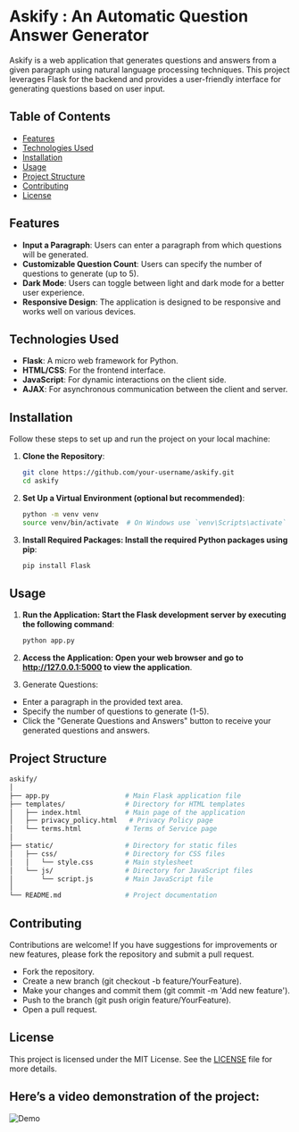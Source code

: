 # Askify : An  Automatic Question Answer Generator

Askify is a web application that generates questions and answers from a given paragraph using natural language processing techniques. This project leverages Flask for the backend and provides a user-friendly interface for generating questions based on user input.

## Table of Contents

- [Features](#features)
- [Technologies Used](#technologies-used)
- [Installation](#installation)
- [Usage](#usage)
- [Project Structure](#project-structure)
- [Contributing](#contributing)
- [License](#license)

## Features

- **Input a Paragraph**: Users can enter a paragraph from which questions will be generated.
- **Customizable Question Count**: Users can specify the number of questions to generate (up to 5).
- **Dark Mode**: Users can toggle between light and dark mode for a better user experience.
- **Responsive Design**: The application is designed to be responsive and works well on various devices.

## Technologies Used

- **Flask**: A micro web framework for Python.
- **HTML/CSS**: For the frontend interface.
- **JavaScript**: For dynamic interactions on the client side.
- **AJAX**: For asynchronous communication between the client and server.

## Installation

Follow these steps to set up and run the project on your local machine:

1. **Clone the Repository**:
   ```bash
   git clone https://github.com/your-username/askify.git
   cd askify

2. **Set Up a Virtual Environment (optional but recommended)**:
   ```bash
   python -m venv venv
   source venv/bin/activate  # On Windows use `venv\Scripts\activate`

3. **Install Required Packages: Install the required Python packages using pip**:
   ```bash
   pip install Flask

## Usage

1. **Run the Application: Start the Flask development server by executing the following command**:
   ```bash
   python app.py

2. **Access the Application: Open your web browser and go to http://127.0.0.1:5000 to view the application**.

3. Generate Questions:
  - Enter a paragraph in the provided text area.
  - Specify the number of questions to generate (1-5).
  - Click the "Generate Questions and Answers" button to receive your generated questions and answers.

## Project Structure
```graphql
askify/
│
├── app.py                   # Main Flask application file
├── templates/               # Directory for HTML templates
│   ├── index.html           # Main page of the application
│   ├── privacy_policy.html   # Privacy Policy page
│   └── terms.html           # Terms of Service page
│
├── static/                  # Directory for static files
│   ├── css/                 # Directory for CSS files
│   │   └── style.css        # Main stylesheet
│   └── js/                  # Directory for JavaScript files
│       └── script.js        # Main JavaScript file
│
└── README.md                # Project documentation
```

## Contributing
Contributions are welcome! If you have suggestions for improvements or new features, please fork the repository and submit a pull request.
  - Fork the repository.
  - Create a new branch (git checkout -b feature/YourFeature).
  - Make your changes and commit them (git commit -m 'Add new feature').
  - Push to the branch (git push origin feature/YourFeature).
  - Open a pull request.
    
## License
This project is licensed under the MIT License. See the [LICENSE](LICENSE) file for more details.

## Here’s a video demonstration of the project:

<img src="C:\Users\vedan\Documents\Askify\Images\Askify _ A Question Answer Generator - Google Chrome 2024-10-30 19-44-10" alt="Demo">
